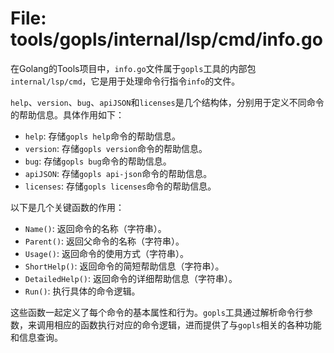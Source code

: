 # File: tools/gopls/internal/lsp/cmd/info.go

在Golang的Tools项目中，`info.go`文件属于`gopls`工具的内部包`internal/lsp/cmd`，它是用于处理命令行指令`info`的文件。

`help`、`version`、`bug`、`apiJSON`和`licenses`是几个结构体，分别用于定义不同命令的帮助信息。具体作用如下：

- `help`: 存储`gopls help`命令的帮助信息。
- `version`: 存储`gopls version`命令的帮助信息。
- `bug`: 存储`gopls bug`命令的帮助信息。
- `apiJSON`: 存储`gopls api-json`命令的帮助信息。
- `licenses`: 存储`gopls licenses`命令的帮助信息。

以下是几个关键函数的作用：

- `Name()`: 返回命令的名称（字符串）。
- `Parent()`: 返回父命令的名称（字符串）。
- `Usage()`: 返回命令的使用方式（字符串）。
- `ShortHelp()`: 返回命令的简短帮助信息（字符串）。
- `DetailedHelp()`: 返回命令的详细帮助信息（字符串）。
- `Run()`: 执行具体的命令逻辑。

这些函数一起定义了每个命令的基本属性和行为。`gopls`工具通过解析命令行参数，来调用相应的函数执行对应的命令逻辑，进而提供了与`gopls`相关的各种功能和信息查询。

